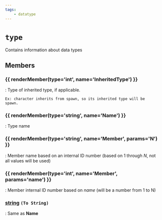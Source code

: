 ```yaml
---
tags:
    - datatype
---
```

# `type`

Contains information about data types

## Members

### {{ renderMember(type='int', name='InheritedType') }}

:   Type of inherited type, if applicable.

    Ex: character inherits from spawn, so its inherited type will be spawn.

### {{ renderMember(type='string', name='Name') }}

:   Type name

### {{ renderMember(type='string', name='Member', params='N') }}

:   Member name based on an internal ID number (based on 1 through _N_, not all values will be used)

### {{ renderMember(type='int', name='Member', params='name') }}

:   Member internal ID number based on _name_ (will be a number from 1 to N)

### [string][string] `(To String)`

:   Same as **Name**


[int]: datatype-int.md
[string]: datatype-string.md
